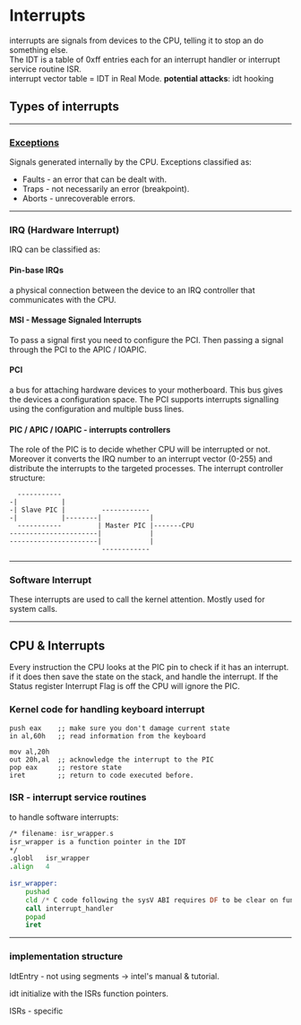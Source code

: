 # Interrupts

interrupts are signals from devices to the CPU, telling it to stop an do something else. \
The IDT is a table of 0xff entries each for an interrupt handler or interrupt service routine ISR.\
interrupt vector table = IDT in Real Mode.
**potential attacks**: idt hooking

## Types of interrupts

***

### [Exceptions](https://wiki.osdev.org/Exceptions)

Signals generated internally by the CPU.
Exceptions classified as:

- Faults - an error that can be dealt with.
- Traps - not necessarily an error (breakpoint).
- Aborts - unrecoverable errors.
  
***

### IRQ (Hardware Interrupt)

IRQ can be classified as:

#### Pin-base IRQs

a physical connection between the device to an IRQ controller that communicates with the CPU.

#### MSI - Message Signaled Interrupts

To pass a signal first you need to configure the PCI.
Then passing a signal through the PCI to the APIC / IOAPIC.

#### PCI

a bus for attaching hardware devices to your motherboard. This bus gives the devices a configuration space.
The PCI supports interrupts signalling using the configuration and multiple buss lines.

#### PIC / APIC / IOAPIC  - interrupts controllers

The role of the PIC is to decide whether CPU will be interrupted or not. Moreover it converts the IRQ number to an interrupt vector (0-255) and distribute the interrupts to the targeted processes.
The interrupt controller structure:

```Text
  -----------
-|           |
-| Slave PIC |         ------------
-|           |--------|            |
  -----------         | Master PIC |-------CPU
----------------------|            |
----------------------|            |
                       ------------
```

***

### Software Interrupt

These interrupts are used to call the kernel attention.
Mostly used for system calls.
***

## CPU & Interrupts

Every instruction the CPU looks at the PIC pin to check if it has an interrupt. if it does then save the state on the stack, and handle the interrupt. If the Status register Interrupt Flag is off the CPU will ignore the PIC.

### Kernel code for handling keyboard interrupt

```Text
push eax    ;; make sure you don't damage current state
in al,60h   ;; read information from the keyboard
 
mov al,20h
out 20h,al  ;; acknowledge the interrupt to the PIC
pop eax     ;; restore state
iret        ;; return to code executed before.
```

### ISR - interrupt service routines

to handle software interrupts:

```asm
/* filename: isr_wrapper.s 
isr_wrapper is a function pointer in the IDT
*/
.globl   isr_wrapper
.align   4
 
isr_wrapper:
    pushad
    cld /* C code following the sysV ABI requires DF to be clear on function entry */
    call interrupt_handler
    popad
    iret
```

***

### implementation structure

IdtEntry - not using segments -> intel's manual & tutorial.

idt initialize with the ISRs function pointers.

ISRs - specific
